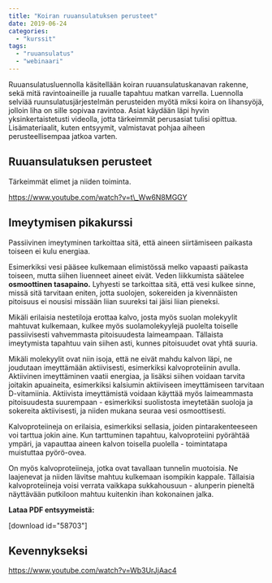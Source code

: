 ```yaml
---
title: "Koiran ruuansulatuksen perusteet"
date: 2019-06-24
categories: 
  - "kurssit"
tags: 
  - "ruuansulatus"
  - "webinaari"
---
```


Ruuansulatusluennolla käsitellään koiran ruuansulatuskanavan rakenne, sekä mitä ravintoaineille ja ruualle tapahtuu matkan varrella. Luennolla selviää ruunsulatusjärjestelmän perusteiden myötä miksi koira on lihansyöjä, jolloin liha on sille sopivaa ravintoa. Asiat käydään läpi hyvin yksinkertaistetusti videolla, jotta tärkeimmät perusasiat tulisi opittua. Lisämateriaalit, kuten entsyymit, valmistavat pohjaa aiheen perusteellisempaa jatkoa varten.

<!--more-->

## Ruuansulatuksen perusteet

Tärkeimmät elimet ja niiden toiminta.

https://www.youtube.com/watch?v=t\_Ww6N8MGGY

## Imeytymisen pikakurssi

Passiivinen imeytyminen tarkoittaa sitä, että aineen siirtämiseen paikasta toiseen ei kulu energiaa.

Esimerkiksi vesi pääsee kulkemaan elimistössä melko vapaasti paikasta toiseen, mutta siihen liuenneet aineet eivät. Veden liikkumista säätelee <b>osmoottinen tasapaino.</b> Lyhyesti se tarkoittaa sitä, että vesi kulkee sinne, missä sitä tarvitaan eniten, jotta suolojen, sokereiden ja kivennäisten pitoisuus ei nousisi missään liian suureksi tai jäisi liian pieneksi.

Mikäli erilaisia nestetiloja erottaa kalvo, josta myös suolan molekyylit mahtuvat kulkemaan, kulkee myös suolamolekyylejä puolelta toiselle passiivisesti vahvemmasta pitoisuudesta laimeampaan. Tällaista imeytymista tapahtuu vain siihen asti, kunnes pitoisuudet ovat yhtä suuria.

Mikäli molekyylit ovat niin isoja, että ne eivät mahdu kalvon läpi, ne joudutaan imeyttämään aktiivisesti, esimerkiksi kalvoproteiinin avulla. Aktiivinen imeyttäminen vaatii energiaa, ja lisäksi siihen voidaan tarvita joitakin apuaineita, esimerkiksi kalsiumin aktiiviseen imeyttämiseen tarvitaan D-vitamiinia. Aktiivista imeyttämistä voidaan käyttää myös laimeammasta pitoisuudesta suurempaan - esimerkiksi suolistosta imeytetään suoloja ja sokereita aktiivisesti, ja niiden mukana seuraa vesi osmoottisesti.

Kalvoproteiineja on erilaisia, esimerkiksi sellasia, joiden pintarakenteeseen voi tarttua jokin aine. Kun tarttuminen tapahtuu, kalvoproteiini pyörähtää ympäri, ja vapauttaa aineen kalvon toisella puolella - toimintatapa muistuttaa pyörö-ovea.

On myös kalvoproteiineja, jotka ovat tavallaan tunnelin muotoisia. Ne laajenevat ja niiden lävitse mahtuu kulkemaan isompikin kappale. Tällaisia kalvoproteiineja voisi verrata vaikkapa sukkahousuun - alunperin pieneltä näyttävään putkiloon mahtuu kuitenkin ihan kokonainen jalka.

**Lataa PDF entsyymeistä:**

\[download id="58703"\]

## Kevennykseksi

https://www.youtube.com/watch?v=Wb3UrJjAac4
